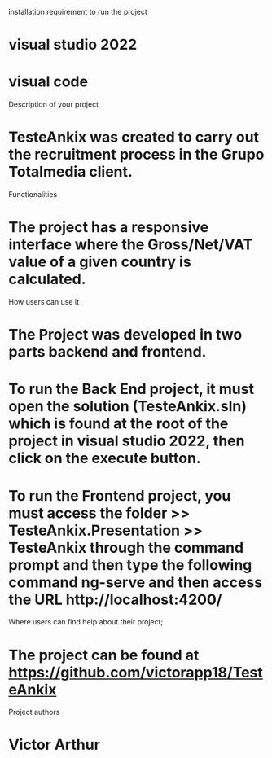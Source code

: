 installation requirement to run the project
# visual studio 2022
# visual code

Description of your project
# TesteAnkix was created to carry out the recruitment process in the Grupo Totalmedia client.

Functionalities
# The project has a responsive interface where the Gross/Net/VAT value of a given country is calculated.

How users can use it
# The Project was developed in two parts backend and frontend.
# To run the Back End project, it must open the solution (TesteAnkix.sln) which is found at the root of the project in visual studio 2022, then click on the execute button.
# To run the Frontend project, you must access the folder >> TesteAnkix.Presentation >> TesteAnkix through the command prompt and then type the following command ng-serve and then access the URL http://localhost:4200/


Where users can find help about their project;
# The project can be found at https://github.com/victorapp18/TesteAnkix

Project authors
# Victor Arthur